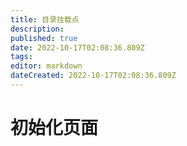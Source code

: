 ```yaml
---
title: 目录挂载点
description: 
published: true
date: 2022-10-17T02:08:36.809Z
tags: 
editor: markdown
dateCreated: 2022-10-17T02:08:36.809Z
---
```


# 初始化页面